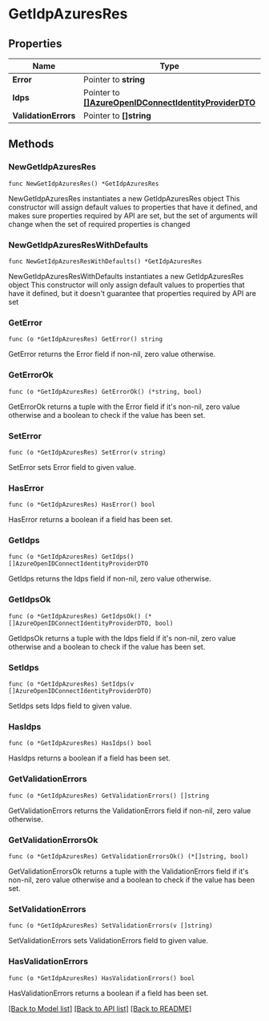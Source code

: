 # GetIdpAzuresRes

## Properties

Name | Type | Description | Notes
------------ | ------------- | ------------- | -------------
**Error** | Pointer to **string** |  | [optional] 
**Idps** | Pointer to [**[]AzureOpenIDConnectIdentityProviderDTO**](AzureOpenIDConnectIdentityProviderDTO.md) |  | [optional] 
**ValidationErrors** | Pointer to **[]string** |  | [optional] 

## Methods

### NewGetIdpAzuresRes

`func NewGetIdpAzuresRes() *GetIdpAzuresRes`

NewGetIdpAzuresRes instantiates a new GetIdpAzuresRes object
This constructor will assign default values to properties that have it defined,
and makes sure properties required by API are set, but the set of arguments
will change when the set of required properties is changed

### NewGetIdpAzuresResWithDefaults

`func NewGetIdpAzuresResWithDefaults() *GetIdpAzuresRes`

NewGetIdpAzuresResWithDefaults instantiates a new GetIdpAzuresRes object
This constructor will only assign default values to properties that have it defined,
but it doesn't guarantee that properties required by API are set

### GetError

`func (o *GetIdpAzuresRes) GetError() string`

GetError returns the Error field if non-nil, zero value otherwise.

### GetErrorOk

`func (o *GetIdpAzuresRes) GetErrorOk() (*string, bool)`

GetErrorOk returns a tuple with the Error field if it's non-nil, zero value otherwise
and a boolean to check if the value has been set.

### SetError

`func (o *GetIdpAzuresRes) SetError(v string)`

SetError sets Error field to given value.

### HasError

`func (o *GetIdpAzuresRes) HasError() bool`

HasError returns a boolean if a field has been set.

### GetIdps

`func (o *GetIdpAzuresRes) GetIdps() []AzureOpenIDConnectIdentityProviderDTO`

GetIdps returns the Idps field if non-nil, zero value otherwise.

### GetIdpsOk

`func (o *GetIdpAzuresRes) GetIdpsOk() (*[]AzureOpenIDConnectIdentityProviderDTO, bool)`

GetIdpsOk returns a tuple with the Idps field if it's non-nil, zero value otherwise
and a boolean to check if the value has been set.

### SetIdps

`func (o *GetIdpAzuresRes) SetIdps(v []AzureOpenIDConnectIdentityProviderDTO)`

SetIdps sets Idps field to given value.

### HasIdps

`func (o *GetIdpAzuresRes) HasIdps() bool`

HasIdps returns a boolean if a field has been set.

### GetValidationErrors

`func (o *GetIdpAzuresRes) GetValidationErrors() []string`

GetValidationErrors returns the ValidationErrors field if non-nil, zero value otherwise.

### GetValidationErrorsOk

`func (o *GetIdpAzuresRes) GetValidationErrorsOk() (*[]string, bool)`

GetValidationErrorsOk returns a tuple with the ValidationErrors field if it's non-nil, zero value otherwise
and a boolean to check if the value has been set.

### SetValidationErrors

`func (o *GetIdpAzuresRes) SetValidationErrors(v []string)`

SetValidationErrors sets ValidationErrors field to given value.

### HasValidationErrors

`func (o *GetIdpAzuresRes) HasValidationErrors() bool`

HasValidationErrors returns a boolean if a field has been set.


[[Back to Model list]](../README.md#documentation-for-models) [[Back to API list]](../README.md#documentation-for-api-endpoints) [[Back to README]](../README.md)


